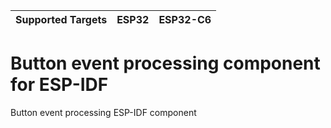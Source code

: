 | Supported Targets | ESP32 | ESP32-C6 |
| ----------------- | ----- | -------- |
# Button event processing component for ESP-IDF
Button event processing ESP-IDF component
